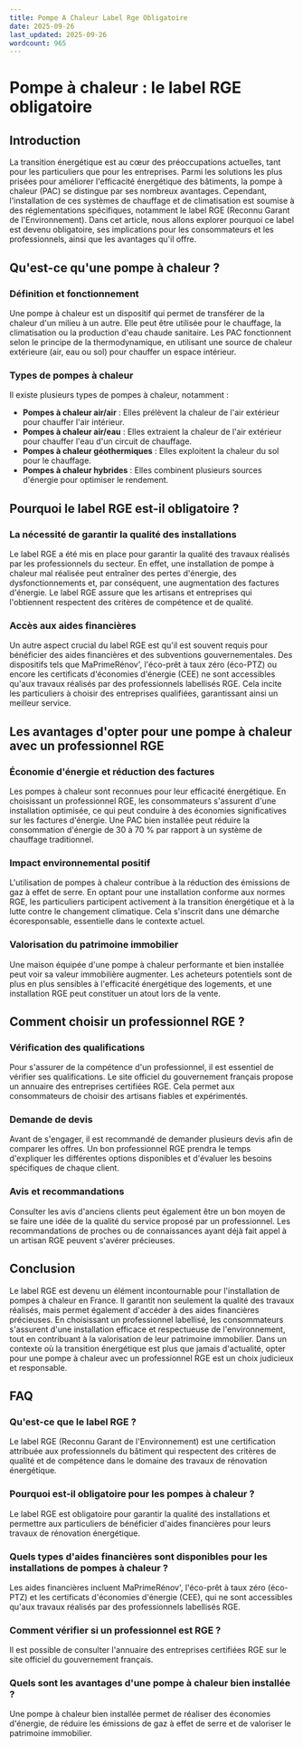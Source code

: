 ```yaml
---
title: Pompe A Chaleur Label Rge Obligatoire
date: 2025-09-26
last_updated: 2025-09-26
wordcount: 965
---
```


# Pompe à chaleur : le label RGE obligatoire

## Introduction

La transition énergétique est au cœur des préoccupations actuelles, tant pour les particuliers que pour les entreprises. Parmi les solutions les plus prisées pour améliorer l'efficacité énergétique des bâtiments, la pompe à chaleur (PAC) se distingue par ses nombreux avantages. Cependant, l'installation de ces systèmes de chauffage et de climatisation est soumise à des réglementations spécifiques, notamment le label RGE (Reconnu Garant de l'Environnement). Dans cet article, nous allons explorer pourquoi ce label est devenu obligatoire, ses implications pour les consommateurs et les professionnels, ainsi que les avantages qu'il offre.

## Qu'est-ce qu'une pompe à chaleur ?

### Définition et fonctionnement

Une pompe à chaleur est un dispositif qui permet de transférer de la chaleur d'un milieu à un autre. Elle peut être utilisée pour le chauffage, la climatisation ou la production d'eau chaude sanitaire. Les PAC fonctionnent selon le principe de la thermodynamique, en utilisant une source de chaleur extérieure (air, eau ou sol) pour chauffer un espace intérieur.

### Types de pompes à chaleur

Il existe plusieurs types de pompes à chaleur, notamment :

- **Pompes à chaleur air/air** : Elles prélèvent la chaleur de l'air extérieur pour chauffer l'air intérieur.
- **Pompes à chaleur air/eau** : Elles extraient la chaleur de l'air extérieur pour chauffer l'eau d'un circuit de chauffage.
- **Pompes à chaleur géothermiques** : Elles exploitent la chaleur du sol pour le chauffage.
- **Pompes à chaleur hybrides** : Elles combinent plusieurs sources d'énergie pour optimiser le rendement.

## Pourquoi le label RGE est-il obligatoire ?

### La nécessité de garantir la qualité des installations

Le label RGE a été mis en place pour garantir la qualité des travaux réalisés par les professionnels du secteur. En effet, une installation de pompe à chaleur mal réalisée peut entraîner des pertes d'énergie, des dysfonctionnements et, par conséquent, une augmentation des factures d'énergie. Le label RGE assure que les artisans et entreprises qui l'obtiennent respectent des critères de compétence et de qualité.

### Accès aux aides financières

Un autre aspect crucial du label RGE est qu'il est souvent requis pour bénéficier des aides financières et des subventions gouvernementales. Des dispositifs tels que MaPrimeRénov', l'éco-prêt à taux zéro (éco-PTZ) ou encore les certificats d'économies d'énergie (CEE) ne sont accessibles qu'aux travaux réalisés par des professionnels labellisés RGE. Cela incite les particuliers à choisir des entreprises qualifiées, garantissant ainsi un meilleur service.

## Les avantages d'opter pour une pompe à chaleur avec un professionnel RGE

### Économie d'énergie et réduction des factures

Les pompes à chaleur sont reconnues pour leur efficacité énergétique. En choisissant un professionnel RGE, les consommateurs s'assurent d'une installation optimisée, ce qui peut conduire à des économies significatives sur les factures d'énergie. Une PAC bien installée peut réduire la consommation d'énergie de 30 à 70 % par rapport à un système de chauffage traditionnel.

### Impact environnemental positif

L'utilisation de pompes à chaleur contribue à la réduction des émissions de gaz à effet de serre. En optant pour une installation conforme aux normes RGE, les particuliers participent activement à la transition énergétique et à la lutte contre le changement climatique. Cela s'inscrit dans une démarche écoresponsable, essentielle dans le contexte actuel.

### Valorisation du patrimoine immobilier

Une maison équipée d'une pompe à chaleur performante et bien installée peut voir sa valeur immobilière augmenter. Les acheteurs potentiels sont de plus en plus sensibles à l'efficacité énergétique des logements, et une installation RGE peut constituer un atout lors de la vente.

## Comment choisir un professionnel RGE ?

### Vérification des qualifications

Pour s'assurer de la compétence d'un professionnel, il est essentiel de vérifier ses qualifications. Le site officiel du gouvernement français propose un annuaire des entreprises certifiées RGE. Cela permet aux consommateurs de choisir des artisans fiables et expérimentés.

### Demande de devis

Avant de s'engager, il est recommandé de demander plusieurs devis afin de comparer les offres. Un bon professionnel RGE prendra le temps d'expliquer les différentes options disponibles et d'évaluer les besoins spécifiques de chaque client.

### Avis et recommandations

Consulter les avis d'anciens clients peut également être un bon moyen de se faire une idée de la qualité du service proposé par un professionnel. Les recommandations de proches ou de connaissances ayant déjà fait appel à un artisan RGE peuvent s'avérer précieuses.

## Conclusion

Le label RGE est devenu un élément incontournable pour l'installation de pompes à chaleur en France. Il garantit non seulement la qualité des travaux réalisés, mais permet également d'accéder à des aides financières précieuses. En choisissant un professionnel labellisé, les consommateurs s'assurent d'une installation efficace et respectueuse de l'environnement, tout en contribuant à la valorisation de leur patrimoine immobilier. Dans un contexte où la transition énergétique est plus que jamais d'actualité, opter pour une pompe à chaleur avec un professionnel RGE est un choix judicieux et responsable.

## FAQ

### Qu'est-ce que le label RGE ?

Le label RGE (Reconnu Garant de l'Environnement) est une certification attribuée aux professionnels du bâtiment qui respectent des critères de qualité et de compétence dans le domaine des travaux de rénovation énergétique.

### Pourquoi est-il obligatoire pour les pompes à chaleur ?

Le label RGE est obligatoire pour garantir la qualité des installations et permettre aux particuliers de bénéficier d'aides financières pour leurs travaux de rénovation énergétique.

### Quels types d'aides financières sont disponibles pour les installations de pompes à chaleur ?

Les aides financières incluent MaPrimeRénov', l'éco-prêt à taux zéro (éco-PTZ) et les certificats d'économies d'énergie (CEE), qui ne sont accessibles qu'aux travaux réalisés par des professionnels labellisés RGE.

### Comment vérifier si un professionnel est RGE ?

Il est possible de consulter l'annuaire des entreprises certifiées RGE sur le site officiel du gouvernement français.

### Quels sont les avantages d'une pompe à chaleur bien installée ?

Une pompe à chaleur bien installée permet de réaliser des économies d'énergie, de réduire les émissions de gaz à effet de serre et de valoriser le patrimoine immobilier.
